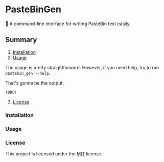 # PasteBinGen
:memo: A command-line interface for writing PasteBin text easily.

## Summary

1. [Installation](#installation)
2. [Usage](#usage)

The usage is pretty straightforward. However, if you need help, try to run `pastebin_gen --help`.

That's gonna be the output:
```
TODO!
```

3. [License](#license)

### Installation
### Usage
### License

This project is licensed under the [MIT](LICENSE) license.

